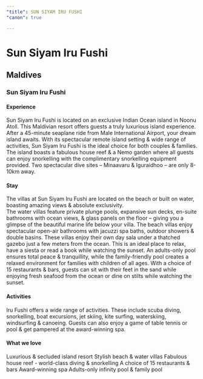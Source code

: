```yaml
---
"title": SUN SIYAM IRU FUSHI
"canon": true

---
```


# Sun Siyam Iru Fushi
## Maldives
### Sun Siyam Iru Fushi

#### Experience
Sun Siyam Iru Fushi is located on an exclusive Indian Ocean island in Noonu Atoll.  This Maldivian resort offers guests a truly luxurious island experience.
After a 45-minute seaplane ride from Male International Airport, your dream island awaits.
With its spectacular remote island setting &amp; wide range of activities, Sun Siyam Iru Fushi is the ideal choice for both couples &amp; families.
The island boasts a fabulous house reef &amp; a Nemo garden where all guests can enjoy snorkelling with the complimentary snorkelling equipment provided.  Two spectacular dive sites – Minaavaru &amp; Iguraidhoo – are only 8-10km away.

#### Stay
The villas at Sun Siyam Iru Fushi are located on the beach or built on water, boasting amazing views &amp; absolute exclusivity.  
The water villas feature private plunge pools, expansive sun decks, en-suite bathrooms with ocean views, &amp; glass panels on the floor – giving you a glimpse of the beautiful marine life below your villa.
The beach villas enjoy spectacular open-air bathrooms with jacuzzi spa baths, outdoor showers &amp; double basins.  These villas enjoy their own day sala under a thatched gazebo just a few meters from the ocean.  This is an ideal place to relax, have a siesta or read a book while watching the sunset.
An adults-only pool ensures total peace &amp; tranquillity, while the family-friendly pool creates a relaxed environment for families with children of all ages.
With a choice of 15 restaurants &amp; bars, guests can sit with their feet in the sand while enjoying fresh seafood from the ocean or dine on stilts while watching the sunset.

#### Activities
Iru Fushi offers a wide range of activities.  These include scuba diving, snorkelling, boat excursions, jet skiing, kite surfing, waterskiing, windsurfing &amp; canoeing. 
Guests can also enjoy a game of table tennis or pool &amp; get pampered at the award-winning spa.


#### What we love
Luxurious &amp; secluded island resort
Stylish beach &amp; water villas
Fabulous house reef - world-class diving &amp; snorkelling
A choice of 15 restaurants &amp; bars
Award-winning spa 
Adults-only infinity pool &amp; family pool
